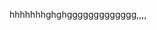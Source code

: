hhhhhhhghghggggggggggggg,,,,
<!--
**eddieqiii/eddieqiii** is a ✨ _special_ ✨ repository because its `README.md` (this file) appears on your GitHub profile.

Here are some ideas to get you started:

- 🔭 I’m currently working on ...
- 🌱 I’m currently learning ...
- 👯 I’m looking to collaborate on ...
- 🤔 I’m looking for help with ...
- 💬 Ask me about ...
- 📫 How to reach me: ...
- 😄 Pronouns: ...
- ⚡ Fun fact: ...
-->

<!--
## Palantir
### Software Engineer, API & SDK
New York, NY | April 2024 - present

- owned Palantir's public API infrastructure, serving thousands of developers and external users
- provided direct support to both internal and external users, aggregating signal to contribute back to the core product
- built an opinionated API definition language for internal developers, with Java code generation
- created a UI/web app to bootstrap and define APIs, with the goal of streamlining time-to-implementation

### Forward Deployed Engineer, Commercial
Sydney, Australia and New York, NY | April 2023 - 2024

- worked on end-to-end user-facing workflows across healthcare and retail in a full-stack capacity
- iterated on solutions with end users and subject-matter experts, both technical and non-technical
- architected, implemented, and maintained production data pipelines processing terabytes of data daily
- built and maintained a real-time CDC/streaming data -> PostgreSQL relational database connector
- project management/strategy planning, navigating client organizations in flux
-->
